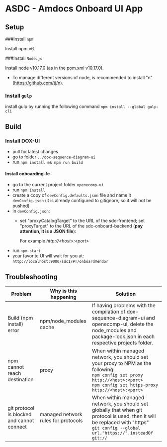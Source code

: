 # ASDC - Amdocs Onboard UI App

## Setup

###Install `npm`

Install npm v6.

###Install `Node.js`

Install node v10.17.0 (as in the pom.xml <nodeVersion>v10.17.0</nodeVersion>).

* To manage different versions of node, is recommended to install "n" (https://github.com/tj/n).

### Install `gulp`

install gulp by running the following command `npm install --global gulp-cli`

## Build

### Install DOX-UI
* pull for latest changes
* go to folder `../dox-sequence-diagram-ui`
* run `npm install && npm run build`

#### Install onboarding-fe
* go to the current project folder `openecomp-ui`
* run `npm install`
* create a copy of `devConfig.defaults.json` file and name it `devConfig.json` (it is already configured to gitignore, so it will not be pushed)
* in `devConfig.json`:
  * set "proxyCatalogTarget" to the URL of the sdc-frontend; set "proxyTarget" to the URL of the sdc-onboard-backend (**pay attention, it is a JSON file**):

    For example *http://\<host>:\<port>*
* run `npm start`
* your favorite UI will wait for you at: `http://localhost:9000/sdc1/#!/onboardVendor`

## Troubleshooting
Problem | Why is this happening | Solution
------- | --------------------- | --------
Build (npm install) error | npm/node_modules cache | If having problems with the compilation of  dox-sequence-diagram-ui and openecomp-ui, delete the node_modules and package-lock.json in each respective projects folder.
npm cannot reach destination | proxy | When within managed network, you should set your proxy to NPM as the following: <br> `npm config set proxy http://<host>:<port>` <br> `npm config set https-proxy http://<host>:<port>`
git protocol is blocked and cannot connect | managed network rules for protocols	| When within managed network, you should set globally that when git protocol is used, then it will be replaced with "https" <br> `git config --global url."https://".insteadOf git://`

